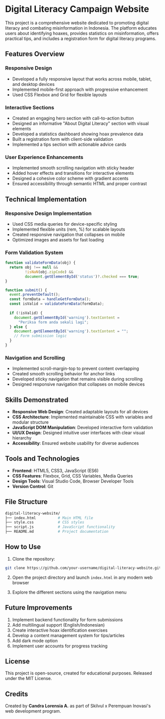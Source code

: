 # Digital Literacy Campaign Website
This project is a comprehensive website dedicated to promoting digital literacy and combating misinformation in Indonesia. The platform educates users about identifying hoaxes, provides statistics on misinformation, offers practical tips, and includes a registration form for digital literacy programs.
## Features Overview

### **Responsive Design**
- Developed a fully responsive layout that works across mobile, tablet, and desktop devices
- Implemented mobile-first approach with progressive enhancement
- Used CSS Flexbox and Grid for flexible layouts

### **Interactive Sections**
- Created an engaging hero section with call-to-action button
- Designed an informative "About Digital Literacy" section with visual elements
- Developed a statistics dashboard showing hoax prevalence data
- Built a registration form with client-side validation
- Implemented a tips section with actionable advice cards

### **User Experience Enhancements**
- Implemented smooth scrolling navigation with sticky header
- Added hover effects and transitions for interactive elements
- Designed a cohesive color scheme with gradient accents
- Ensured accessibility through semantic HTML and proper contrast

## Technical Implementation

### **Responsive Design Implementation**
- Used CSS media queries for device-specific styling
- Implemented flexible units (rem, %) for scalable layouts
- Created responsive navigation that collapses on mobile
- Optimized images and assets for fast loading

### **Form Validation System**
```javascript
function validateFormData(obj) {
  return obj !== null &&
         !isNaN(obj.zipCode) &&
         document.getElementById('status')?.checked === true;
}

function submit() {
  event.preventDefault();
  const formData = handleGetFormData();
  const isValid = validateFormData(formData);
  
  if (!isValid) {
    document.getElementById('warning').textContent = 
      "Periksa form anda sekali lagi";
  } else {
    document.getElementById('warning').textContent = "";
    // Form submission logic
  }
}
```

### **Navigation and Scrolling**
- Implemented scroll-margin-top to prevent content overlapping
- Created smooth scrolling behavior for anchor links
- Developed sticky navigation that remains visible during scrolling
- Designed responsive navigation that collapses on mobile devices

## Skills Demonstrated
- **Responsive Web Design**: Created adaptable layouts for all devices
- **CSS Architecture**: Implemented maintainable CSS with variables and modular structure
- **JavaScript DOM Manipulation**: Developed interactive form validation
- **UI/UX Design**: Designed intuitive user interfaces with clear visual hierarchy
- **Accessibility**: Ensured website usability for diverse audiences

## Tools and Technologies
- **Frontend**: HTML5, CSS3, JavaScript (ES6)
- **CSS Features**: Flexbox, Grid, CSS Variables, Media Queries
- **Design Tools**: Visual Studio Code, Browser Developer Tools
- **Version Control**: Git

## File Structure

```bash
digital-literacy-website/
├── index.html          # Main HTML file
├── style.css           # CSS styles
├── script.js           # JavaScript functionality
├── README.md           # Project documentation
```

## How to Use
1. Clone the repository:
```bash
git clone https://github.com/your-username/digital-literacy-website.git
```

2. Open the project directory and launch `index.html` in any modern web browser

3. Explore the different sections using the navigation menu

## Future Improvements
1. Implement backend functionality for form submissions
2. Add multilingual support (English/Indonesian)
3. Create interactive hoax identification exercises
4. Develop a content management system for tips/articles
5. Add dark mode option
6. Implement user accounts for progress tracking

## License
This project is open-source, created for educational purposes. Released under the MIT License.

## Credits
Created by **Candra Lorensia A.** as part of Skilvul x Perempuan Inovasi's web development program.


